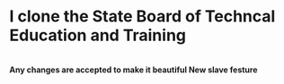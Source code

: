 # I clone the State Board of Techncal Education and Training
<br>
<b>Any changes are accepted to make it beautiful<b>
<b>New slave festure<b>